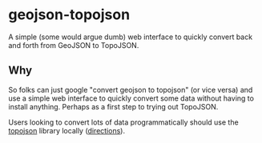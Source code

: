 # geojson-topojson

A simple (some would argue dumb) web interface to quickly convert back and forth from GeoJSON to TopoJSON.

## Why

So folks can just google "convert geojson to topojson" (or vice versa) and use a simple web interface to quickly convert some data without having to install anything. Perhaps as a first step to trying out TopoJSON.

Users looking to convert lots of data programmatically should use the [topojson](https://github.com/mbostock/topojson) library locally ([directions](http://gis.stackexchange.com/questions/45138/convert-geojson-to-topojson)).
